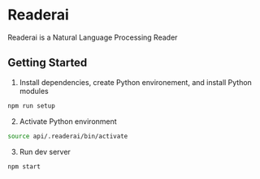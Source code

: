 # Readerai

Readerai is a Natural Language Processing Reader

## Getting Started
1. Install dependencies, create Python environement, and install Python modules
```bash
npm run setup
```
2. Activate Python environment
```bash
source api/.readerai/bin/activate
```
3. Run dev server
```bash
npm start
```
